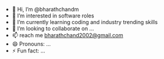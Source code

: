 - 👋 Hi, I’m @bharathchandm
- 👀 I’m interested in software roles
- 🌱 I’m currently learning coding and industry trending skills
- 💞️ I’m looking to collaborate on ...
- 📫 reach me bharathchand2002@gmail.com
- 😄 Pronouns: ...
- ⚡ Fun fact: ...

<!---
bharathchandm/bharathchandm is a ✨ special ✨ repository because its `README.md` (this file) appears on your GitHub profile.
You can click the Preview link to take a look at your changes.
--->
